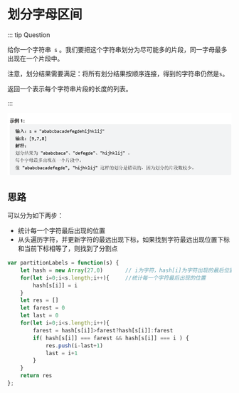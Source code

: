 # 划分字母区间

::: tip Question

给你一个字符串` s` 。我们要把这个字符串划分为尽可能多的片段，同一字母最多出现在一个片段中。

注意，划分结果需要满足：将所有划分结果按顺序连接，得到的字符串仍然是` s `。

返回一个表示每个字符串片段的长度的列表。

:::

<img src="/images/image-20230620175044921.png" alt="image-20230620175044921" style="zoom:67%;" />

## 思路

可以分为如下两步：

- 统计每一个字符最后出现的位置
- 从头遍历字符，并更新字符的最远出现下标，如果找到字符最远出现位置下标和当前下标相等了，则找到了分割点

```js
var partitionLabels = function(s) {
    let hash = new Array(27,0)       // i为字符，hash[i]为字符出现的最后位置
    for(let i=0;i<s.length;i++){     //统计每一个字符最后出现的位置
        hash[s[i]] = i
    }
    let res = []
    let farest = 0
    let last = 0
    for(let i=0;i<s.length;i++){
        farest = hash[s[i]]>farest?hash[s[i]]:farest
        if( hash[s[i]] === farest && hash[s[i]] === i ) {
            res.push(i-last+1)
            last = i+1
        }
    }
    return res
};
```

